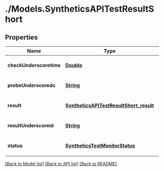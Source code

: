 # ./Models.SyntheticsAPITestResultShort
## Properties

Name | Type | Description | Notes
------------ | ------------- | ------------- | -------------
**checkUnderscoretime** | [**Double**][1] |  | [optional] [default to null]
**probeUnderscoredc** | [**String**][2] |  | [optional] [default to null]
**result** | [**SyntheticsAPITestResultShort_result**][3] |  | [optional] [default to null]
**resultUnderscoreid** | [**String**][2] |  | [optional] [default to null]
**status** | [**SyntheticsTestMonitorStatus**][4] |  | [optional] [default to null]

[[Back to Model list]][5] [[Back to API list]][6] [[Back to README]][7]

[1]: double.md
[2]: string.md
[3]: SyntheticsAPITestResultShort_result.md
[4]: SyntheticsTestMonitorStatus.md
[5]: ../README.md#documentation-for-models
[6]: ../README.md#documentation-for-api-endpoints
[7]: ../README.md
